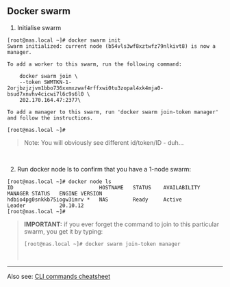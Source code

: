 ## Docker swarm 
1. Initialise swarm

```
[root@nas.local ~]# docker swarm init
Swarm initialized: current node (b54vls3wf8xztwfz79nlkivt8) is now a manager.

To add a worker to this swarm, run the following command:

    docker swarm join \
    --token SWMTKN-1-2orjbzjzjvm1bbo736xxmxzwaf4rffxwi0tu3zopal4xk4mja0-bsud7xnvhv4cicwi7l6c9s6l0 \
    202.170.164.47:2377\

To add a manager to this swarm, run 'docker swarm join-token manager' and follow the instructions.

[root@nas.local ~]#
```

> Note: You will obviously see different id/token/ID - duh...

&nbsp;  

2. Run docker node ls to confirm that you have a 1-node swarm:

```
[root@nas.local ~]# docker node ls
ID                            HOSTNAME   STATUS    AVAILABILITY   MANAGER STATUS   ENGINE VERSION
hdbio4pg0snkkb75iogw3imrv *   NAS        Ready     Active         Leader           20.10.12
[root@nas.local ~]#
```

> **IMPORTANT:** if you ever forget the command to join to this particular swarm, you get it by typing:
> ```
> [root@nas.local ~]# docker swarm join-token manager
> ```
> &nbsp;

---

Also see: [CLI commands cheatsheet](appx-1-cli-commands.md)